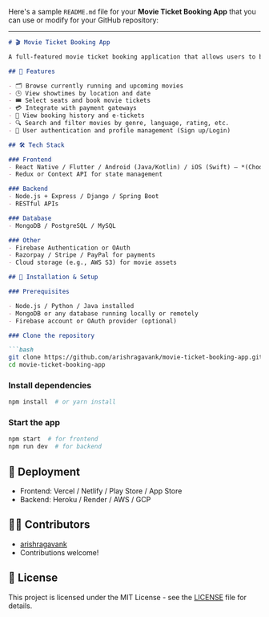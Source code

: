 Here's a sample `README.md` file for your **Movie Ticket Booking App** that you can use or modify for your GitHub repository:

---

````markdown
# 🎬 Movie Ticket Booking App

A full-featured movie ticket booking application that allows users to browse movies, view showtimes, select seats, and book tickets. This app is designed for ease of use and a smooth user experience.

## 📱 Features

- 🗂 Browse currently running and upcoming movies
- 🕒 View showtimes by location and date
- 🎟 Select seats and book movie tickets
- 💳 Integrate with payment gateways
- 🧾 View booking history and e-tickets
- 🔍 Search and filter movies by genre, language, rating, etc.
- 👤 User authentication and profile management (Sign up/Login)

## 🛠️ Tech Stack

### Frontend
- React Native / Flutter / Android (Java/Kotlin) / iOS (Swift) — *(Choose your platform)*
- Redux or Context API for state management

### Backend
- Node.js + Express / Django / Spring Boot
- RESTful APIs

### Database
- MongoDB / PostgreSQL / MySQL

### Other
- Firebase Authentication or OAuth
- Razorpay / Stripe / PayPal for payments
- Cloud storage (e.g., AWS S3) for movie assets

## 🧪 Installation & Setup

### Prerequisites

- Node.js / Python / Java installed
- MongoDB or any database running locally or remotely
- Firebase account or OAuth provider (optional)

### Clone the repository

```bash
git clone https://github.com/arishragavank/movie-ticket-booking-app.git
cd movie-ticket-booking-app
````

### Install dependencies

```bash
npm install  # or yarn install
```

### Start the app

```bash
npm start  # for frontend
npm run dev  # for backend
```

## 🚀 Deployment

* Frontend: Vercel / Netlify / Play Store / App Store
* Backend: Heroku / Render / AWS / GCP

## 🧑‍💻 Contributors

* [arishragavank](https://github.com/arishragavank)
* Contributions welcome!

## 📄 License

This project is licensed under the MIT License - see the [LICENSE](LICENSE) file for details.

